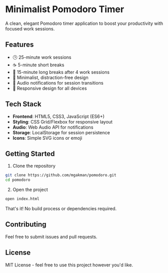 # Minimalist Pomodoro Timer

A clean, elegant Pomodoro timer application to boost your productivity with focused work sessions.

## Features

- 🕒 25-minute work sessions
- ☕️ 5-minute short breaks
- 🌟 15-minute long breaks after 4 work sessions
- 🎨 Minimalist, distraction-free design
- 🔔 Audio notifications for session transitions
- 📱 Responsive design for all devices

## Tech Stack

- **Frontend**: HTML5, CSS3, JavaScript (ES6+)
- **Styling**: CSS Grid/Flexbox for responsive layout
- **Audio**: Web Audio API for notifications
- **Storage**: LocalStorage for session persistence
- **Icons**: Simple SVG icons or emoji

## Getting Started

1. Clone the repository
```bash
git clone https://github.com/mgakman/pomodoro.git
cd pomodoro
```

2. Open the project
```bash
open index.html
```

That's it! No build process or dependencies required.

## Contributing

Feel free to submit issues and pull requests.

## License

MIT License - feel free to use this project however you'd like. 
